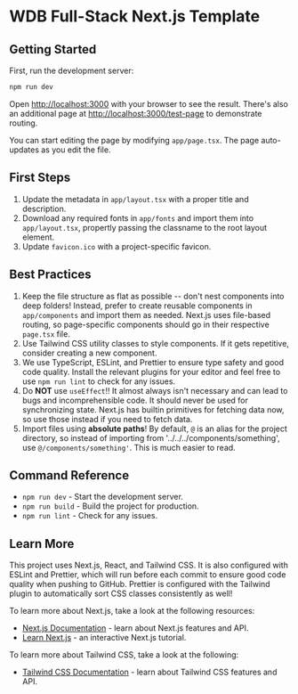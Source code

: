 # WDB Full-Stack Next.js Template

## Getting Started

First, run the development server:

```bash
npm run dev
```

Open [http://localhost:3000](http://localhost:3000) with your browser to see the result. There's also an additional page at [http://localhost:3000/test-page](http://localhost:3000/test-page) to demonstrate routing.

You can start editing the page by modifying `app/page.tsx`. The page auto-updates as you edit the file.

## First Steps

1. Update the metadata in `app/layout.tsx` with a proper title and description.
2. Download any required fonts in `app/fonts` and import them into `app/layout.tsx`, propertly passing the classname to the root layout element.
3. Update `favicon.ico` with a project-specific favicon.

## Best Practices

1. Keep the file structure as flat as possible -- don't nest components into deep folders! Instead, prefer to create reusable components in `app/components` and import them as needed. Next.js uses file-based routing, so page-specific components should go in their respective `page.tsx` file.
2. Use Tailwind CSS utility classes to style components. If it gets repetitive, consider creating a new component.
3. We use TypeScript, ESLint, and Prettier to ensure type safety and good code quality. Install the relevant plugins for your editor and feel free to use `npm run lint` to check for any issues.
4. Do **NOT** use `useEffect`!! It almost always isn't necessary and can lead to bugs and incomprehensible code. It should never be used for synchronizing state. Next.js has builtin primitives for fetching data now, so use those instead if you need to fetch data.
5. Import files using **absolute paths**! By default, `@` is an alias for the project directory, so instead of importing from '../../../components/something', use `@/components/something'`. This is much easier to read.

## Command Reference

- `npm run dev` - Start the development server.
- `npm run build` - Build the project for production.
- `npm run lint` - Check for any issues.

## Learn More

This project uses Next.js, React, and Tailwind CSS. It is also configured with ESLint and Prettier, which will run before each commit to ensure good code quality when pushing to GitHub. Prettier is configured with the Tailwind plugin to automatically sort CSS classes consistently as well!

To learn more about Next.js, take a look at the following resources:

- [Next.js Documentation](https://nextjs.org/docs) - learn about Next.js features and API.
- [Learn Next.js](https://nextjs.org/learn) - an interactive Next.js tutorial.

To learn more about Tailwind CSS, take a look at the following:

- [Tailwind CSS Documentation](https://tailwindcss.com/docs) - learn about Tailwind CSS features and API.
